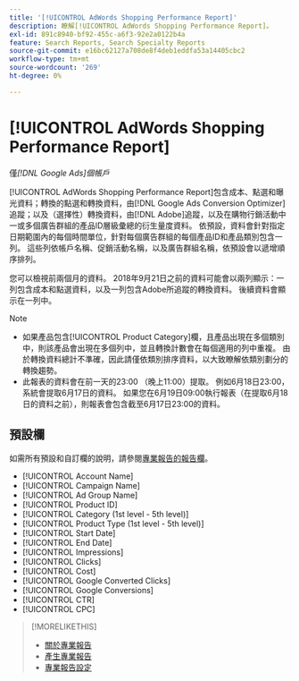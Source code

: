 ```yaml
---
title: '[!UICONTROL AdWords Shopping Performance Report]'
description: 瞭解[!UICONTROL AdWords Shopping Performance Report]。
exl-id: 891c8940-bf92-455c-a6f3-92e2a0122b4a
feature: Search Reports, Search Specialty Reports
source-git-commit: e16bc62127a708de8f4deb1eddfa53a14405cbc2
workflow-type: tm+mt
source-wordcount: '269'
ht-degree: 0%

---
```


# [!UICONTROL AdWords Shopping Performance Report]

僅&#x200B;*[!DNL Google Ads]個帳戶*

[!UICONTROL AdWords Shopping Performance Report]包含成本、點選和曝光資料；轉換的點選和轉換資料，由[!DNL Google Ads Conversion Optimizer]追蹤；以及（選擇性）轉換資料，由[!DNL Adobe]追蹤，以及在購物行銷活動中一或多個廣告群組的產品ID層級彙總的衍生量度資料。 依預設，資料會針對指定日期範圍內的每個時間單位，針對每個廣告群組的每個產品ID和產品類別包含一列。 這些列依帳戶名稱、促銷活動名稱，以及廣告群組名稱，依預設會以遞增順序排列。

您可以檢視前兩個月的資料。 2018年9月21日之前的資料可能會以兩列顯示：一列包含成本和點選資料，以及一列包含Adobe所追蹤的轉換資料。 後續資料會顯示在一列中。

>[!NOTE]
>
>* 如果產品包含[!UICONTROL Product Category]欄，且產品出現在多個類別中，則該產品會出現在多個列中，並且轉換計數會在每個適用的列中重複。 由於轉換資料總計不準確，因此請僅依類別排序資料，以大致瞭解依類別劃分的轉換趨勢。
>* 此報表的資料會在前一天的23:00 （晚上11:00）提取。 例如6月18日23:00，系統會提取6月17日的資料。 如果您在6月19日09:00執行報表（在提取6月18日的資料之前），則報表會包含截至6月17日23:00的資料。

## 預設欄

如需所有預設和自訂欄的說明，請參閱[專業報告的報告欄](specialty-report-columns.md)。

* [!UICONTROL Account Name]
* [!UICONTROL Campaign Name]
* [!UICONTROL Ad Group Name]
* [!UICONTROL Product ID]
* [!UICONTROL Category (1st level - 5th level)]
* [!UICONTROL Product Type (1st level - 5th level)]
* [!UICONTROL Start Date]
* [!UICONTROL End Date]
* [!UICONTROL Impressions]
* [!UICONTROL Clicks]
* [!UICONTROL Cost]
* [!UICONTROL Google Converted Clicks]
* [!UICONTROL Google Conversions]
* [!UICONTROL CTR]
* [!UICONTROL CPC]

>[!MORELIKETHIS]
>
>* [關於專業報告](specialty-report-about.md)
>* [產生專業報告](specialty-report-generate.md)
>* [專業報告設定](specialty-report-settings.md)
